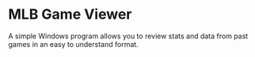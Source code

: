 ﻿# MLB Game Viewer

A simple Windows program allows you to review stats and data from past games in an easy to understand format.